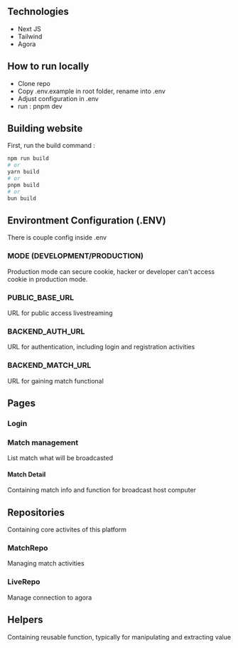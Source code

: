 ## Technologies
- Next JS
- Tailwind
- Agora

## How to run locally
- Clone repo
- Copy .env.example in root folder, rename into .env
- Adjust configuration in .env
- run : pnpm dev

## Building website

First, run the build command :

```bash
npm run build
# or
yarn build
# or
pnpm build
# or
bun build
```

## Environtment Configuration (.ENV)
There is couple config inside .env

### MODE (DEVELOPMENT/PRODUCTION)
Production mode can secure cookie, hacker or developer can't access cookie in production mode.

### PUBLIC_BASE_URL
URL for public access livestreaming

### BACKEND_AUTH_URL
URL for authentication, including login and registration activities

### BACKEND_MATCH_URL
URL for gaining match functional

## Pages
### Login

### Match management
List match what will be broadcasted

#### Match Detail
Containing match info and function for broadcast host computer

## Repositories
Containing core activites of this platform

### MatchRepo
Managing match activities

### LiveRepo
Manage connection to agora

## Helpers
Containing reusable function, typically for manipulating and extracting value